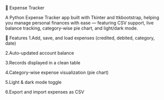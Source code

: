 📒 Expense Tracker

A Python Expense Tracker app built with Tkinter and ttkbootstrap, helping you manage personal finances with ease — featuring CSV support, live balance tracking, category-wise pie chart, and light/dark mode.

🚀 Features
1.Add, save, and load expenses (credited, debited, category, date)

2.Auto-updated account balance

3.Records displayed in a clean table

4.Category-wise expense visualization (pie chart)

5.Light & dark mode toggle

6.Export and import expenses as CSV

